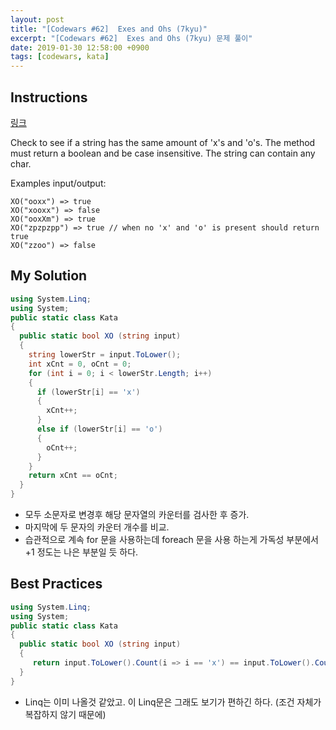 ```yaml
---
layout: post
title: "[Codewars #62]  Exes and Ohs (7kyu)"
excerpt: "[Codewars #62]  Exes and Ohs (7kyu) 문제 풀이"
date: 2019-01-30 12:58:00 +0900
tags: [codewars, kata]
---
```


## Instructions

[링크](https://www.codewars.com/kata/55908aad6620c066bc00002a/train/csharp)

Check to see if a string has the same amount of 'x's and 'o's. The method must return a boolean and be case insensitive. The string can contain any char.

Examples input/output:

```
XO("ooxx") => true
XO("xooxx") => false
XO("ooxXm") => true
XO("zpzpzpp") => true // when no 'x' and 'o' is present should return true
XO("zzoo") => false
```

## My Solution

```csharp
using System.Linq;
using System;
public static class Kata
{
  public static bool XO (string input)
  {
    string lowerStr = input.ToLower();
    int xCnt = 0, oCnt = 0;
    for (int i = 0; i < lowerStr.Length; i++)
    {
      if (lowerStr[i] == 'x')
      {
        xCnt++;
      }
      else if (lowerStr[i] == 'o')
      {
        oCnt++;
      }
    }
    return xCnt == oCnt;
  }
}
```

- 모두 소문자로 변경후 해당 문자열의 카운터를 검사한 후 증가.
- 마지막에 두 문자의 카운터 개수를 비교.
- 습관적으로 계속 for 문을 사용하는데 foreach 문을 사용 하는게 가독성 부분에서 +1 정도는 나은 부분일 듯 하다.

## Best Practices

```csharp
using System.Linq;
using System;
public static class Kata
{
  public static bool XO (string input)
  {
     return input.ToLower().Count(i => i == 'x') == input.ToLower().Count(i => i == 'o');
  }
}
```

- Linq는 이미 나올것 같았고. 이 Linq문은 그래도 보기가 편하긴 하다. (조건 자체가 복잡하지 않기 때문에)